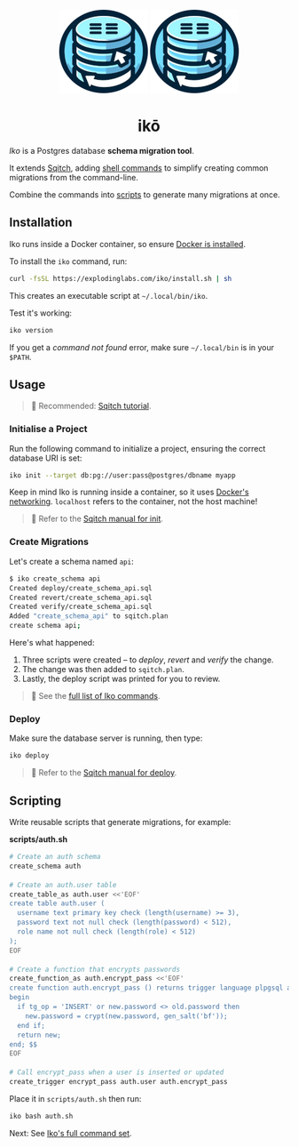<p align="center">
  <img alt="Iko logo" height="150" src="https://github.com/explodinglabs/iko/blob/main/images/logo-light.png?raw=true#gh-light-mode-only" />
  <img alt="Iko logo" height="150" src="https://github.com/explodinglabs/iko/blob/main/images/logo-dark.png?raw=true#gh-dark-mode-only" />
</p>

<h1 align="center">
  ikō
</h1>

_Iko_ is a Postgres database **schema migration tool**.

It extends [Sqitch](https://sqitch.org/), adding [shell commands](/COMMANDS.md)
to simplify creating common migrations from the command-line.

Combine the commands into [scripts](#scripting) to generate many migrations at
once.

## Installation

Iko runs inside a Docker container, so ensure [Docker is
installed](https://docs.docker.com/get-docker/).

To install the `iko` command, run:

```sh
curl -fsSL https://explodinglabs.com/iko/install.sh | sh
```

This creates an executable script at `~/.local/bin/iko`.

Test it's working:

```sh
iko version
```

If you get a _command not found_ error, make sure `~/.local/bin` is in your
`$PATH`.

## Usage

> 📖 Recommended: [Sqitch
> tutorial](https://sqitch.org/docs/manual/sqitchtutorial/).

### Initialise a Project

Run the following command to initialize a project, ensuring the correct
database URI is set:

```sh
iko init --target db:pg://user:pass@postgres/dbname myapp
```

Keep in mind Iko is running inside a container, so it uses [Docker's
networking](https://docs.docker.com/engine/network/). `localhost` refers to the
container, not the host machine!

> 📖 Refer to the [Sqitch manual for
> init](https://sqitch.org/docs/manual/sqitch-init/).

### Create Migrations

Let's create a schema named `api`:

```sh
$ iko create_schema api
Created deploy/create_schema_api.sql
Created revert/create_schema_api.sql
Created verify/create_schema_api.sql
Added "create_schema_api" to sqitch.plan
create schema api;
```

Here's what happened:

1. Three scripts were created – to _deploy_, _revert_ and _verify_ the change.
2. The change was then added to `sqitch.plan`.
3. Lastly, the deploy script was printed for you to review.

> 📖 See the [full list of Iko commands](/COMMANDS.md).

### Deploy

Make sure the database server is running, then type:

```sh
iko deploy
```

> 📖 Refer to the [Sqitch manual for
> deploy](https://sqitch.org/docs/manual/sqitch-deploy/).

## Scripting

Write reusable scripts that generate migrations, for example:

**scripts/auth.sh**

```sh
# Create an auth schema
create_schema auth

# Create an auth.user table
create_table_as auth.user <<'EOF'
create table auth.user (
  username text primary key check (length(username) >= 3),
  password text not null check (length(password) < 512),
  role name not null check (length(role) < 512)
);
EOF

# Create a function that encrypts passwords
create_function_as auth.encrypt_pass <<'EOF'
create function auth.encrypt_pass () returns trigger language plpgsql as $$
begin
  if tg_op = 'INSERT' or new.password <> old.password then
    new.password = crypt(new.password, gen_salt('bf'));
  end if;
  return new;
end; $$
EOF

# Call encrypt_pass when a user is inserted or updated
create_trigger encrypt_pass auth.user auth.encrypt_pass
```

Place it in `scripts/auth.sh` then run:

```sh
iko bash auth.sh
```

Next: See [Iko's full command set](COMMANDS.md).
